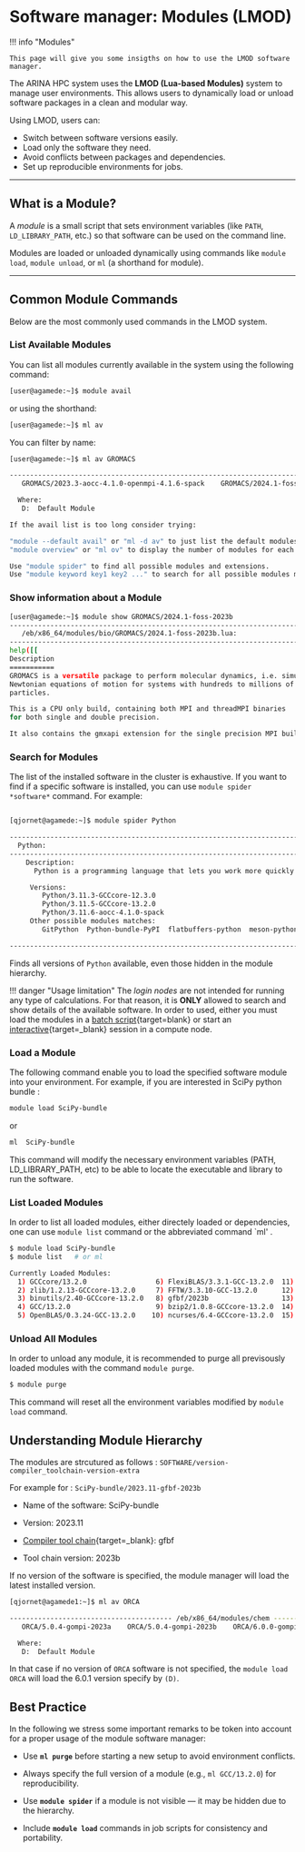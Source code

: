 # Software manager: Modules (LMOD)

!!! info "Modules" 

    This page will give you some insigths on how to use the LMOD software manager.

The ARINA HPC system uses the **LMOD (Lua-based Modules)** system to manage user environments. This allows users to dynamically load or unload software packages in a clean and modular way.

Using LMOD, users can:

- Switch between software versions easily.
- Load only the software they need.
- Avoid conflicts between packages and dependencies.
- Set up reproducible environments for jobs.

---

## What is a Module?

A *module* is a small script that sets environment variables (like `PATH`, `LD_LIBRARY_PATH`, etc.) so that software can be used on the command line.

Modules are loaded or unloaded dynamically using commands like `module load`, `module unload`, or `ml` (a shorthand for module).

---

## Common Module Commands

Below are the most commonly used commands in the LMOD system.

### List Available Modules

You can list all modules currently available in the system using the following command:

```bash
[user@agamede:~]$ module avail

```
or using the shorthand:
```bash
[user@agamede:~]$ ml av

```



You can filter by name:

```bash
[user@agamede:~]$ ml av GROMACS

----------------------------------------------------------------------------------- /eb/x86_64/modules/bio -----------------------------------------------------------------------------------
   GROMACS/2023.3-aocc-4.1.0-openmpi-4.1.6-spack    GROMACS/2024.1-foss-2023b-CUDA-12.4.0    GROMACS/2024.1-foss-2023b (D)

  Where:
   D:  Default Module

If the avail list is too long consider trying:

"module --default avail" or "ml -d av" to just list the default modules.
"module overview" or "ml ov" to display the number of modules for each name.

Use "module spider" to find all possible modules and extensions.
Use "module keyword key1 key2 ..." to search for all possible modules matching any of the "keys".


```

### Show information about a Module

```bash
[user@agamede:~]$ module show GROMACS/2024.1-foss-2023b
------------------------------------------------------------------------------------------------------------------------------------------------------------------------------------------
   /eb/x86_64/modules/bio/GROMACS/2024.1-foss-2023b.lua:
------------------------------------------------------------------------------------------------------------------------------------------------------------------------------------------
help([[
Description
===========
GROMACS is a versatile package to perform molecular dynamics, i.e. simulate the
Newtonian equations of motion for systems with hundreds to millions of
particles.

This is a CPU only build, containing both MPI and threadMPI binaries
for both single and double precision.

It also contains the gmxapi extension for the single precision MPI build.

```

### Search for Modules 

The list of the installed software in the cluster is exhaustive. If you want to find if a specific software is installed, you can use  `module spider *software*` command. For example: 


```bash

[qjornet@agamede:~]$ module spider Python

------------------------------------------------------------------------------------------------------------------------------------------------------------------------------------------
  Python:
------------------------------------------------------------------------------------------------------------------------------------------------------------------------------------------
    Description:
      Python is a programming language that lets you work more quickly and integrate your systems more effectively.

     Versions:
        Python/3.11.3-GCCcore-12.3.0
        Python/3.11.5-GCCcore-13.2.0
        Python/3.11.6-aocc-4.1.0-spack
     Other possible modules matches:
        GitPython  Python-bundle-PyPI  flatbuffers-python  meson-python  protobuf-python  python  python-isal  spglib-python  wxPython

------------------------------------------------------------------------------------------------------------------------------------------------------------------------------------------
```
Finds all versions of `Python` available, even those hidden in the module hierarchy.

!!! danger "Usage limitation" 
    The *login nodes* are not intended for running any type of calculations.
    For that reason, it is **ONLY** allowed to search and show details of the available software. 
    In order to used, either you must load the modules in a [batch script]("Hardware/nodes.md"){target=blank} or start an [interactive](){target=_blank} session in a compute node. 

### Load a Module 

The following command enable you to load the specified software module into your environment.
For example, if you are interested in SciPy python bundle :

```bash
module load SciPy-bundle
```
or 
```bash
ml  SciPy-bundle
```

This command will modify the necessary environment variables (PATH, LD_LIBRARY_PATH, etc) to be able to locate the executable and library to run the software. 

### List Loaded Modules

In order to list all loaded modules, either directely loaded or dependencies, one can use `module list` command or the abbreviated command `ml' . 

```bash
$ module load SciPy-bundle
$ module list   # or ml

Currently Loaded Modules:
  1) GCCcore/13.2.0                 6) FlexiBLAS/3.3.1-GCC-13.2.0  11) libreadline/8.2-GCCcore-13.2.0  16) OpenSSL/1.1                         21) Python-bundle-PyPI/2023.10-GCCcore-13.2.0
  2) zlib/1.2.13-GCCcore-13.2.0     7) FFTW/3.3.10-GCC-13.2.0      12) Tcl/8.6.13-GCCcore-13.2.0       17) Python/3.11.5-GCCcore-13.2.0        22) pybind11/2.11.1-GCCcore-13.2.0
  3) binutils/2.40-GCCcore-13.2.0   8) gfbf/2023b                  13) SQLite/3.43.1-GCCcore-13.2.0    18) cffi/1.15.1-GCCcore-13.2.0          23) SciPy-bundle/2023.11-gfbf-2023b
  4) GCC/13.2.0                     9) bzip2/1.0.8-GCCcore-13.2.0  14) XZ/5.4.4-GCCcore-13.2.0         19) cryptography/41.0.5-GCCcore-13.2.0
  5) OpenBLAS/0.3.24-GCC-13.2.0    10) ncurses/6.4-GCCcore-13.2.0  15) libffi/3.4.4-GCCcore-13.2.0     20) virtualenv/20.24.6-GCCcore-13.2.0
```

### Unload All Modules 
In order to unload any module, it is recommended to purge all previsously loaded modules with the command `module purge`.

```bash
$ module purge
```
This command will reset all the environment variables modified by `module load` command. 

## Understanding Module Hierarchy

The modules are strcutured as follows :   `SOFTWARE/version-compiler_toolchain-version-extra`

For example for : `SciPy-bundle/2023.11-gfbf-2023b` 

- Name of the software:   SciPy-bundle

- Version:                2023.11

- [Compiler tool chain](){target=_blank}:    gfbf     

- Tool chain version: 2023b


If no version of the software is specified, the module manager will load the latest installed version. 

```bash
[qjornet@agamede1:~]$ ml av ORCA     

---------------------------------------- /eb/x86_64/modules/chem ------------------------------------------
   ORCA/5.0.4-gompi-2023a    ORCA/5.0.4-gompi-2023b    ORCA/6.0.0-gompi-2023b    ORCA/6.0.1-gompi-2023b (D)

  Where:
   D:  Default Module

```

In that case if no version of `ORCA` software is not specified, the `module load ORCA` will load the 6.0.1 version specify by `(D)`.



## Best Practice 

In the following we stress some important remarks to be token into account for a proper usage of the module software manager: 

-   Use **`ml purge`** before starting a new setup to avoid environment conflicts.

-   Always specify the full version of a module (e.g., `ml GCC/13.2.0`) for reproducibility.

-   Use **`module spider`** if a module is not visible — it may be hidden due to the hierarchy.

-   Include **`module load`** commands in job scripts for consistency and portability.
